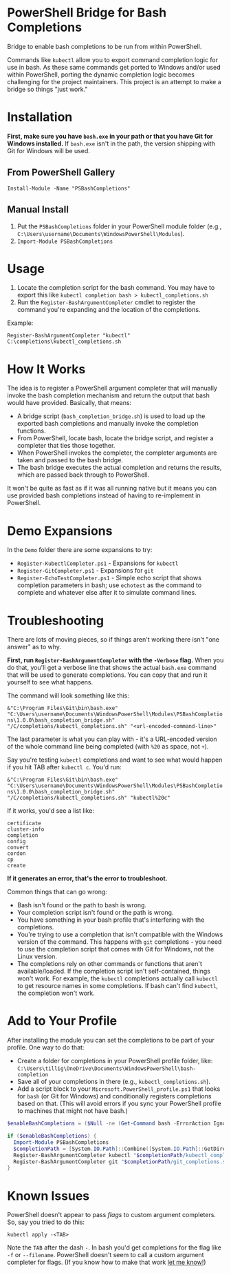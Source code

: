 # PowerShell Bridge for Bash Completions

Bridge to enable bash completions to be run from within PowerShell.

Commands like `kubectl` allow you to export command completion logic for use in bash. As these same commands get ported to Windows and/or used within PowerShell, porting the dynamic completion logic becomes challenging for the project maintainers. This project is an attempt to make a bridge so things "just work."

# Installation

**First, make sure you have `bash.exe` in your path or that you have Git for Windows installed.** If `bash.exe` isn't in the path, the version shipping with Git for Windows will be used.

## From PowerShell Gallery

`Install-Module -Name "PSBashCompletions"`

## Manual Install

1. Put the `PSBashCompletions` folder in your PowerShell module folder (e.g., `C:\Users\username\Documents\WindowsPowerShell\Modules`).
2. `Import-Module PSBashCompletions`

# Usage

1. Locate the completion script for the bash command. You may have to export this like `kubectl completion bash > kubectl_completions.sh`
2. Run the `Register-BashArgumentCompleter` cmdlet to register the command you're expanding and the location of the completions.

Example:

`Register-BashArgumentCompleter "kubectl" C:\completions\kubectl_completions.sh`

# How It Works

The idea is to register a PowerShell argument completer that will manually invoke the bash completion mechanism and return the output that bash would have provided. Basically, that means:

- A bridge script (`bash_completion_bridge.sh`) is used to load up the exported bash completions and manually invoke the completion functions.
- From PowerShell, locate bash, locate the bridge script, and register a completer that ties those together.
- When PowerShell invokes the completer, the completer arguments are taken and passed to the bash bridge.
- The bash bridge executes the actual completion and returns the results, which are passed back through to PowerShell.

It won't be quite as fast as if it was all running native but it means you can use provided bash completions instead of having to re-implement in PowerShell.

# Demo Expansions

In the `Demo` folder there are some expansions to try:

- `Register-KubectlCompleter.ps1` - Expansions for `kubectl`
- `Register-GitCompleter.ps1` - Expansions for `git`
- `Register-EchoTestCompleter.ps1` - Simple echo script that shows completion parameters in bash; use `echotest` as the command to complete and whatever else after it to simulate command lines.

# Troubleshooting

There are lots of moving pieces, so if things aren't working there isn't "one answer" as to why.

**First, run `Register-BashArgumentCompleter` with the `-Verbose` flag.** When you do that, you'll get a verbose line that shows the actual `bash.exe` command that will be used to generate completions. You can copy that and run it yourself to see what happens.

The command will look something like this:

`&"C:\Program Files\Git\bin\bash.exe" "C:\Users\username\Documents\WindowsPowerShell\Modules\PSBashCompletions\1.0.0\bash_completion_bridge.sh" "/C/completions/kubectl_completions.sh" "<url-encoded-command-line>"`

The last parameter is what you can play with - it's a URL-encoded version of the whole command line being completed (with `%20` as space, not `+`).

Say you're testing `kubectl` completions and want to see what would happen if you hit TAB after `kubectl c`. You'd run:

`&"C:\Program Files\Git\bin\bash.exe" "C:\Users\username\Documents\WindowsPowerShell\Modules\PSBashCompletions\1.0.0\bash_completion_bridge.sh" "/C/completions/kubectl_completions.sh" "kubectl%20c"`

If it works, you'd see a list like:

```
certificate
cluster-info
completion
config
convert
cordon
cp
create
```

**If it generates an error, that's the error to troubleshoot.**

Common things that can go wrong:

- Bash isn't found or the path to bash is wrong.
- Your completion script isn't found or the path is wrong.
- You have something in your bash profile that's interfering with the completions.
- You're trying to use a completion that isn't compatible with the Windows version of the command. This happens with `git` completions - you need to use the completion script that comes with Git for Windows, not the Linux version.
- The completions rely on other commands or functions that aren't available/loaded. If the completion script isn't self-contained, things won't work. For example, the `kubectl` completions actually call `kubectl` to get resource names in some completions. If bash can't find `kubectl`, the completion won't work.

# Add to Your Profile

After installing the module you can set the completions to be part of your profile. One way to do that:

- Create a folder for completions in your PowerShell profile folder, like: `C:\Users\tillig\OneDrive\Documents\WindowsPowerShell\bash-completion`
- Save all of your completions in there (e.g., `kubectl_completions.sh`).
- Add a script block to your `Microsoft.PowerShell_profile.ps1` that looks for `bash` (or Git for Windows) and conditionally registers completions based on that. (This will avoid errors if you sync your PowerShell profile to machines that might not have bash.)

```powershell
$enableBashCompletions = ($Null -ne (Get-Command bash -ErrorAction Ignore)) -or ($Null -ne (Get-Command git -ErrorAction Ignore))

if ($enableBashCompletions) {
  Import-Module PSBashCompletions
  $completionPath = [System.IO.Path]::Combine([System.IO.Path]::GetDirectoryName($profile), "bash-completion")
  Register-BashArgumentCompleter kubectl "$completionPath/kubectl_completions.sh"
  Register-BashArgumentCompleter git "$completionPath/git_completions.sh"
}
```

# Known Issues

PowerShell doesn't appear to pass _flags_ to custom argument completers. So, say you tried to do this:

`kubectl apply -<TAB>`

Note the `TAB` after the dash `-`. In bash you'd get completions for the flag like `-f` or `--filename`. PowerShell doesn't seem to call a custom argument completer for flags. (If you know how to make that work [let me know!](https://github.com/tillig/ps-bash-completions/issues))
